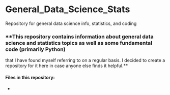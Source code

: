 # General_Data_Science_Stats
Repository for general data science info, statistics, and coding 

### **This repository contains information about general data science and statistics topics as well as some fundamental code (primarily Python) 
that I have found myself referring to on a regular basis. I decided to create a repository for it here in case anyone else finds it helpful.** 

#### Files in this repository: 

- 
